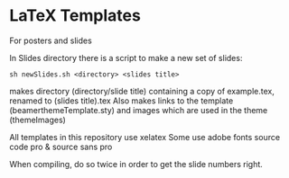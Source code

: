 # LaTeX Templates

For posters and slides

In Slides directory there is a script to make a new set of slides:

```
sh newSlides.sh <directory> <slides title>

```
makes directory (directory/slide title) containing a copy of example.tex, renamed to (slides title).tex 
Also makes links to the template (beamerthemeTemplate.sty) and images which are used in the theme (themeImages)

All templates in this repository use xelatex 
Some use adobe fonts source code pro & source sans pro

When compiling, do so twice in order to get the slide numbers right.

